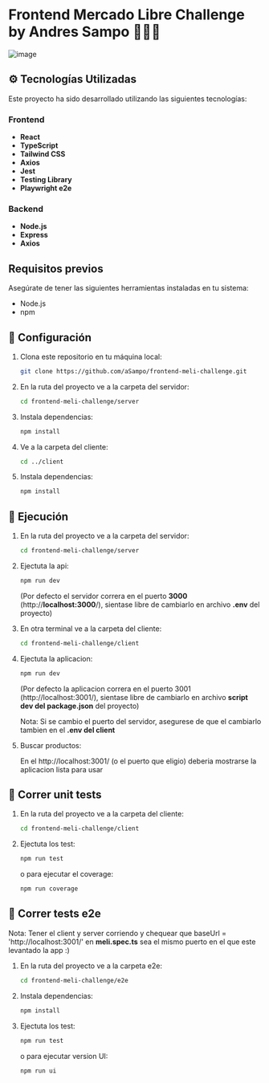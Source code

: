# Frontend Mercado Libre Challenge by Andres Sampo 👨🏻‍💻
![image](https://github.com/aSampo/frontend-meli-challenge/assets/29290423/bfcaff21-0b44-4ad2-98fc-893494d0407e)



## ⚙️ Tecnologías Utilizadas 

Este proyecto ha sido desarrollado utilizando las siguientes tecnologías:

### Frontend

- **React**
- **TypeScript**
- **Tailwind CSS**
- **Axios**
- **Jest**
- **Testing Library**
- **Playwright e2e**
  
### Backend

- **Node.js**
- **Express**
- **Axios**

## Requisitos previos

Asegúrate de tener las siguientes herramientas instaladas en tu sistema:

- Node.js
- npm

## 🔩 Configuración

1. Clona este repositorio en tu máquina local:
   ```bash
   git clone https://github.com/aSampo/frontend-meli-challenge.git
2. En la ruta del proyecto ve a la carpeta del servidor:
   ```bash
   cd frontend-meli-challenge/server
3. Instala dependencias:
    ```bash
   npm install
4. Ve a la carpeta del cliente:
   ```bash
   cd ../client
5. Instala dependencias:
    ```bash
   npm install

## 🚀 Ejecución
1. En la ruta del proyecto ve a la carpeta del servidor:
   ```bash
   cd frontend-meli-challenge/server
3. Ejectuta la api:
    ```bash
   npm run dev
    ```
      (Por defecto el servidor correra en el puerto **3000** (http://**localhost:3000**/), sientase libre de cambiarlo en archivo **.env** del proyecto)
4. En otra terminal ve a la carpeta del cliente:
   ```bash
   cd frontend-meli-challenge/client
5. Ejectuta la aplicacion:
    ```bash
   npm run dev
   ```
      (Por defecto la aplicacion correra en el puerto 3001 (http://localhost:3001/), sientase libre de cambiarlo en archivo **script dev del package.json** del proyecto)

     Nota: Si se cambio el puerto del servidor, asegurese de que el cambiarlo tambien en el **.env del client**
7. Buscar productos:
   
      En el http://localhost:3001/ (o el puerto que eligio) deberia mostrarse la aplicacion lista para usar
## 🧪 Correr unit tests
1. En la ruta del proyecto ve a la carpeta del cliente:
   ```bash
   cd frontend-meli-challenge/client
   
3. Ejectuta los test:
    ```bash
   npm run test
    ```
    o para ejecutar el coverage:
   
   ```bash
   npm run coverage
   ```

 ## 🧪 Correr tests e2e
   
   Nota: Tener el client y server corriendo y chequear que baseUrl = 'http://localhost:3001/' en **meli.spec.ts** sea el mismo puerto en el que este levantado la app :)
   
1. En la ruta del proyecto ve a la carpeta e2e:
   ```bash
   cd frontend-meli-challenge/e2e
2. Instala dependencias:
    ```bash
   npm install
   
3. Ejectuta los test:
    ```bash
   npm run test
    ```
    o para ejecutar version UI:
   
   ```bash
   npm run ui
   ```
   

   
